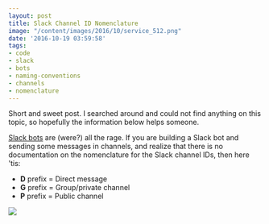 ```yaml
---
layout: post
title: Slack Channel ID Nomenclature
image: "/content/images/2016/10/service_512.png"
date: '2016-10-19 03:59:58'
tags:
- code
- slack
- bots
- naming-conventions
- channels
- nomenclature
---
```


Short and sweet post. I searched around and could not find anything on this topic, so hopefully the information below helps someone.

[Slack bots](https://api.slack.com/bot-users) are (were?) all the rage. If you are building a Slack bot and sending some messages in channels, and realize that there is no documentation on the nomenclature for the Slack channel IDs, then here 'tis:

- **D** prefix = Direct message
- **G** prefix = Group/private channel
- **P** prefix = Public channel

![](/content/images/2016/10/service_512-1.png)